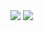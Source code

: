 <img src="https://img.shields.io/badge/Django-092E20?style=for-the-badge&logo=django&logoColor=green" />

<img src="{BadgeURLHere}" /> 
<!--
**Alfredo-Ramon/Alfredo-Ramon** is a ✨ _special_ ✨ repository because its `README.md` (this file) appears on your GitHub profile.


